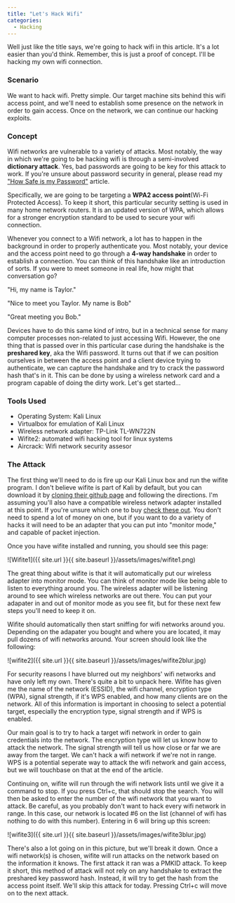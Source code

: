 ```yaml
---
title: "Let's Hack Wifi"
categories:
  - Hacking
---
```


Well just like the title says, we're going to hack wifi in this article. It's a lot easier than you'd think. Remember, this is just a proof of concept. I'll be hacking my own wifi connection.

### Scenario

We want to hack wifi. Pretty simple. Our target machine sits behind this wifi access point, and we'll need to establish some presence on the network in order to gain access. Once on the network, we can continue our hacking exploits.

### Concept

Wifi networks are vulnerable to a variety of attacks. Most notably, the way in which we're going to be hacking wifi is through a semi-involved **dictionary attack**. Yes, bad passwords are going to be key for this attack to work. If you're unsure about password security in general, please read my ["How Safe is my Password"](https://freshprinceofhacking.github.io/privacy,%20security%20&%20safety/How-Safe-Is-My-Password/) article.

Specifically, we are going to be targeting a **WPA2 access point**(Wi-Fi Protected Access). To keep it short, this particular security setting is used in many home network routers. It is an updated version of WPA, which allows for a stronger encryption standard to be used to secure your wifi connection. 

Whenever you connect to a Wifi network, a lot has to happen in the background in order to properly authenticate you. Most notably, your device and the access point need to go through a **4-way handshake** in order to establish a connection. You can think of this handshake like an introduction of sorts. If you were to meet someone in real life, how might that conversation go? 

"Hi, my name is Taylor."

"Nice to meet you Taylor. My name is Bob"

"Great meeting you Bob."

Devices have to do this same kind of intro, but in a technical sense for many computer processes non-related to just accessing Wifi. However, the one thing that is passed over in this particular case during the handshake is the **preshared key**, aka the Wifi password. It turns out that if we can position ourselves in between the access point and a client device trying to authenticate, we can capture the handshake and try to crack the password hash that's in it. This can be done by using a wireless network card and a program capable of doing the dirty work. Let's get started...

### Tools Used

* Operating System: Kali Linux
* Virtualbox for emulation of Kali Linux
* Wireless network adapter: TP-Link TL-WN722N
* Wifite2: automated wifi hacking tool for linux systems
* Aircrack: Wifi network security assesor 

### The Attack

The first thing we'll need to do is fire up our Kali Linux box and run the wifite program. I don't believe wifite is part of Kali by default, but you can download it by [cloning their github page](https://github.com/derv82/wifite2) and following the directions. I'm assuming you'll also have a compatible wireless network adapter installed at this point. If you're unsure which one to buy [check these out](https://www.ign.com/articles/best-usb-wifi-adapter). You don't need to spend a lot of money on one, but if you want to do a variety of hacks it will need to be an adapter that you can put into "monitor mode," and capable of packet injection. 

Once you have wifite installed and running, you should see this page:

![Wifite1]({{ site.url }}{{ site.baseurl }}/assets/images/wifite1.png)

The great thing about wifite is that it will automatically put our wireless adapter into monitor mode. You can think of monitor mode like being able to listen to everything around you. The wireless adapter will be listening around to see which wireless networks are out there. You can put your adapater in and out of monitor mode as you see fit, but for these next few steps you'll need to keep it on.

Wifite should automatically then start sniffing for wifi networks around you. Depending on the adapater you bought and where you are located, it may pull dozens of wifi networks around. Your screen should look like the following:

![wifite2]({{ site.url }}{{ site.baseurl }}/assets/images/wifite2blur.jpg)

For security reasons I have blurred out my neighbors' wifi networks and have only left my own. There's quite a bit to unpack here. Wifite has given me the name of the network (ESSID), the wifi channel, encryption type (WPA), signal strength, if it's WPS enabled, and how many clients are on the network. All of this information is important in choosing to select a potential target, especially the encryption type, signal strength and if WPS is enabled.

Our main goal is to try to hack a target wifi network in order to gain credentials into the network. The encryption type will let us know how to attack the network. The signal strength will tell us how close or far we are away from the target. We can't hack a wifi network if we're not in range. WPS is a potential seperate way to attack the wifi network and gain access, but we will touchbase on that at the end of the article. 

Continuing on, wifite will run through the wifi network lists until we give it a command to stop. If you press Ctrl+c, that should stop the search. You will then be asked to enter the number of the wifi network that you want to attack. Be careful, as you probably don't want to hack every wifi network in range. In this case, our network is located #6 on the list (channel of wifi has nothing to do with this number). Entering in 6 will bring up this screen:

![wifite3]({{ site.url }}{{ site.baseurl }}/assets/images/wifite3blur.jpg)

There's also a lot going on in this picture, but we'll break it down. Once a wifi network(s) is chosen, wifite will run attacks on the network based on the information it knows. The first attack it ran was a PMKID attack. To keep it short, this method of attack will not rely on any handshake to extract the preshared key password hash. Instead, it will try to get the hash from the access point itself. We'll skip this attack for today. Pressing Ctrl+c will move on to the next attack.



